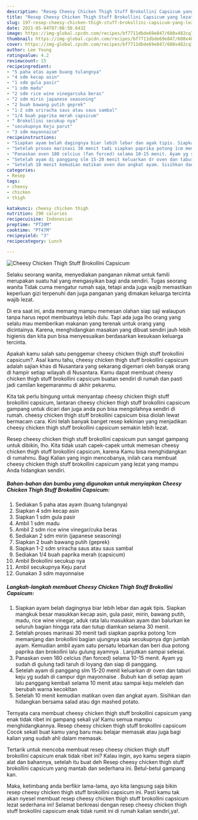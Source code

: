 ```yaml
---
description: "Resep Cheesy Chicken Thigh Stuff Brokollini Capsicum yang lezat Untuk Jualan"
title: "Resep Cheesy Chicken Thigh Stuff Brokollini Capsicum yang lezat Untuk Jualan"
slug: 197-resep-cheesy-chicken-thigh-stuff-brokollini-capsicum-yang-lezat-untuk-jualan
date: 2021-05-04T07:08:50.643Z
image: https://img-global.cpcdn.com/recipes/bf7711dbde69e847/680x482cq70/cheesy-chicken-thigh-stuff-brokollini-capsicum-foto-resep-utama.jpg
thumbnail: https://img-global.cpcdn.com/recipes/bf7711dbde69e847/680x482cq70/cheesy-chicken-thigh-stuff-brokollini-capsicum-foto-resep-utama.jpg
cover: https://img-global.cpcdn.com/recipes/bf7711dbde69e847/680x482cq70/cheesy-chicken-thigh-stuff-brokollini-capsicum-foto-resep-utama.jpg
author: Lee Young
ratingvalue: 4.2
reviewcount: 15
recipeingredient:
- "5 paha atas ayam buang tulangnya"
- "4 sdm kecap asin"
- "1 sdm gula pasir"
- "1 sdm madu"
- "2 sdm rice wine vinegarcuka beras"
- "2 sdm mirin japanese seasoning"
- "2 buah bawang putih geprek"
- "1-2 sdm sriracha saus atau saus sambal"
- "1/4 buah paprika merah capsicum"
- " Brokollini secukup nya"
- "secukupnya Keju parut"
- "3 sdm mayonnaise"
recipeinstructions:
- "Siapkan ayam belah dagingnya biar lebih lebar dan agak tipis. Siapkan mangkuk besar masukkan kecap asin, gula pasir, mirin, bawang putih, madu, rice wine vinegar, aduk rata lalu masukkan ayam dan balurkan ke seluruh bagian hingga rata dan tutup diamkan selama 30 menit."
- "Setelah proses marinasi 30 menit tadi siapkan paprika potong 1cm memanjang dan brokollini bagian ujungnya saja secukupnya dgn jumlah ayam. Kemudian ambil ayam satu persatu lebarkan dan beri dua potong paprika dan brokollini lalu gulung ayamnya . Lanjutkan sampai selesai."
- "Panaskan oven 180 celcius (fan forced) selama 10-15 menit. Ayam yg sudah di gulung tadi taruh di loyang dan siap di panggang."
- "Setelah ayam di panggang slm 15-20 menit keluarkan dr oven dan taburi keju yg sudah di campur dgn mayonnaise . Bubuh kan di setiap ayam lalu panggang kembali selama 10 menit atau sampai keju meleleh dan berubah warna kecokltan"
- "Setelah 10 menit kemudian matikan oven dan angkat ayam. Sisihkan dan hidangkan bersama salad atau dgn mashed potato."
categories:
- Resep
tags:
- cheesy
- chicken
- thigh

katakunci: cheesy chicken thigh 
nutrition: 290 calories
recipecuisine: Indonesian
preptime: "PT20M"
cooktime: "PT47M"
recipeyield: "3"
recipecategory: Lunch

---
```



![Cheesy Chicken Thigh Stuff Brokollini Capsicum](https://img-global.cpcdn.com/recipes/bf7711dbde69e847/680x482cq70/cheesy-chicken-thigh-stuff-brokollini-capsicum-foto-resep-utama.jpg)

Selaku seorang wanita, menyediakan panganan nikmat untuk famili merupakan suatu hal yang mengasyikan bagi anda sendiri. Tugas seorang  wanita Tidak cuma mengatur rumah saja, tetapi anda juga wajib memastikan keperluan gizi terpenuhi dan juga panganan yang dimakan keluarga tercinta wajib lezat.

Di era  saat ini, anda memang mampu memesan olahan siap saji walaupun tanpa harus repot membuatnya lebih dulu. Tapi ada juga lho orang yang selalu mau memberikan makanan yang terenak untuk orang yang dicintainya. Karena, menghidangkan masakan yang dibuat sendiri jauh lebih higienis dan kita pun bisa menyesuaikan berdasarkan kesukaan keluarga tercinta. 



Apakah kamu salah satu penggemar cheesy chicken thigh stuff brokollini capsicum?. Asal kamu tahu, cheesy chicken thigh stuff brokollini capsicum adalah sajian khas di Nusantara yang sekarang digemari oleh banyak orang di hampir setiap wilayah di Nusantara. Kamu dapat membuat cheesy chicken thigh stuff brokollini capsicum buatan sendiri di rumah dan pasti jadi camilan kegemaranmu di akhir pekanmu.

Kita tak perlu bingung untuk menyantap cheesy chicken thigh stuff brokollini capsicum, lantaran cheesy chicken thigh stuff brokollini capsicum gampang untuk dicari dan juga anda pun bisa mengolahnya sendiri di rumah. cheesy chicken thigh stuff brokollini capsicum bisa diolah lewat bermacam cara. Kini telah banyak banget resep kekinian yang menjadikan cheesy chicken thigh stuff brokollini capsicum semakin lebih lezat.

Resep cheesy chicken thigh stuff brokollini capsicum pun sangat gampang untuk dibikin, lho. Kita tidak usah capek-capek untuk memesan cheesy chicken thigh stuff brokollini capsicum, karena Kamu bisa menghidangkan di rumahmu. Bagi Kalian yang ingin mencobanya, inilah cara membuat cheesy chicken thigh stuff brokollini capsicum yang lezat yang mampu Anda hidangkan sendiri.

<!--inarticleads1-->

##### Bahan-bahan dan bumbu yang digunakan untuk menyiapkan Cheesy Chicken Thigh Stuff Brokollini Capsicum:

1. Sediakan 5 paha atas ayam (buang tulangnya)
1. Siapkan 4 sdm kecap asin
1. Siapkan 1 sdm gula pasir
1. Ambil 1 sdm madu
1. Ambil 2 sdm rice wine vinegar/cuka beras
1. Sediakan 2 sdm mirin (japanese seasoning)
1. Siapkan 2 buah bawang putih (geprek)
1. Siapkan 1-2 sdm sriracha saus atau saus sambal
1. Sediakan 1/4 buah paprika merah (capsicum)
1. Ambil  Brokollini secukup nya
1. Ambil secukupnya Keju parut
1. Gunakan 3 sdm mayonnaise




<!--inarticleads2-->

##### Langkah-langkah membuat Cheesy Chicken Thigh Stuff Brokollini Capsicum:

1. Siapkan ayam belah dagingnya biar lebih lebar dan agak tipis. Siapkan mangkuk besar masukkan kecap asin, gula pasir, mirin, bawang putih, madu, rice wine vinegar, aduk rata lalu masukkan ayam dan balurkan ke seluruh bagian hingga rata dan tutup diamkan selama 30 menit.
1. Setelah proses marinasi 30 menit tadi siapkan paprika potong 1cm memanjang dan brokollini bagian ujungnya saja secukupnya dgn jumlah ayam. Kemudian ambil ayam satu persatu lebarkan dan beri dua potong paprika dan brokollini lalu gulung ayamnya . Lanjutkan sampai selesai.
1. Panaskan oven 180 celcius (fan forced) selama 10-15 menit. Ayam yg sudah di gulung tadi taruh di loyang dan siap di panggang.
1. Setelah ayam di panggang slm 15-20 menit keluarkan dr oven dan taburi keju yg sudah di campur dgn mayonnaise . Bubuh kan di setiap ayam lalu panggang kembali selama 10 menit atau sampai keju meleleh dan berubah warna kecokltan
1. Setelah 10 menit kemudian matikan oven dan angkat ayam. Sisihkan dan hidangkan bersama salad atau dgn mashed potato.




Ternyata cara membuat cheesy chicken thigh stuff brokollini capsicum yang enak tidak ribet ini gampang sekali ya! Kamu semua mampu menghidangkannya. Resep cheesy chicken thigh stuff brokollini capsicum Cocok sekali buat kamu yang baru mau belajar memasak atau juga bagi kalian yang sudah ahli dalam memasak.

Tertarik untuk mencoba membuat resep cheesy chicken thigh stuff brokollini capsicum enak tidak ribet ini? Kalau ingin, ayo kamu segera siapin alat dan bahannya, setelah itu buat deh Resep cheesy chicken thigh stuff brokollini capsicum yang mantab dan sederhana ini. Betul-betul gampang kan. 

Maka, ketimbang anda berfikir lama-lama, ayo kita langsung saja bikin resep cheesy chicken thigh stuff brokollini capsicum ini. Pasti kamu tak akan nyesel membuat resep cheesy chicken thigh stuff brokollini capsicum lezat sederhana ini! Selamat berkreasi dengan resep cheesy chicken thigh stuff brokollini capsicum enak tidak rumit ini di rumah kalian sendiri,ya!.

